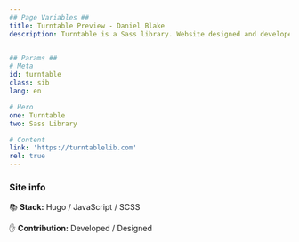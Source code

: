 ```yaml
---
## Page Variables ##
title: Turntable Preview - Daniel Blake
description: Turntable is a Sass library. Website designed and developed by Daniel Blake.


## Params ##
# Meta
id: turntable
class: sib
lang: en

# Hero
one: Turntable
two: Sass Library

# Content
link: 'https://turntablelib.com'
rel: true
---
```


### Site info

📚 <b>Stack:</b> Hugo / JavaScript / SCSS

✋ <b>Contribution:</b> Developed / Designed
